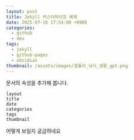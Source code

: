 ```yaml
---
layout: post
title: Jekyll 커스터마이징 예제
date: 2025-07-16 17:54:00 +0900
categories:
  - github
  - dev
tags:
  - jekyll
  - github-pages
  - obsidian
thumbnail: /assets/images/꿈돌이_낚시_생활_gpt.png
---
```

문서의 속성을 추가해 봅니다. 
```
layout
title
date
categories
tags
thumbnail 
```

어떻게 보일지 궁금하네요 